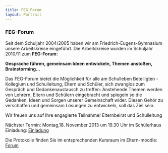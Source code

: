 ```yaml
---
title: FEG_Forum
layout: Portrait
---
```


### FEG-Forum

Seit dem Schuljahr 2004/2005 haben wir am Friedrich-Eugens-Gymnasium  unsere Arbeitskreise eingeführt.
Die Arbeitskreise wurden im  Schuljahr 2010/11 zum **FEG-Forum:**

**Gespräche führen, gemeinsam Ideen entwickeln, Themen anstoßen, Brainstorming...**

Das FEG-Forum bietet die Möglichkeit für alle am Schulleben Beteiligten - Kollegium und Schulleitung, Eltern und Schüler, sich zwanglos zum Gespräch und Gedankenaustausch zu treffen:
Anstehende Themen werden von Lehrern, Eltern
und Schülern eingebracht und spiegeln so die Gedanken, Ideen und Sorgen unserer Gemeinschaft wider. Diesen Gehör zu verschaffen und gemeinsam Lösungen zu entwickeln, soll das Ziel sein. 

Wir freuen uns auf Ihre engagierte Teilnahme!
Elternbeirat und Schulleitung 

Nächster Termin: Montag,18. November 2013 um 19.30 Uhr im Schülerhaus
Einladung: [<i class="fa fa-cloud-download"></i> Einladung](http://feg.cdnconnect.com/pdf/FEG-Forum.pdf)

Die Protokolle finden Sie im entsprechenden Kursraum im Eltern-moodle: [<i class="fa fa-external-link"></i> Forum](http://eltern-moodle.feg-stuttgart.de/moodle/course/view.php?id=4)
